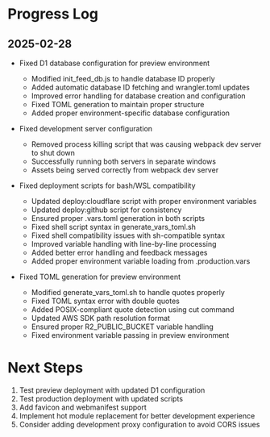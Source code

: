 # Progress Log

## 2025-02-28
- Fixed D1 database configuration for preview environment
  - Modified init_feed_db.js to handle database ID properly
  - Added automatic database ID fetching and wrangler.toml updates
  - Improved error handling for database creation and configuration
  - Fixed TOML generation to maintain proper structure
  - Added proper environment-specific database configuration

- Fixed development server configuration
  - Removed process killing script that was causing webpack dev server to shut down
  - Successfully running both servers in separate windows
  - Assets being served correctly from webpack dev server

- Fixed deployment scripts for bash/WSL compatibility
  - Updated deploy:cloudflare script with proper environment variables
  - Updated deploy:github script for consistency
  - Ensured proper .vars.toml generation in both scripts
  - Fixed shell script syntax in generate_vars_toml.sh
  - Fixed shell compatibility issues with sh-compatible syntax
  - Improved variable handling with line-by-line processing
  - Added better error handling and feedback messages
  - Added proper environment variable loading from .production.vars

- Fixed TOML generation for preview environment
  - Modified generate_vars_toml.sh to handle quotes properly
  - Fixed TOML syntax error with double quotes
  - Added POSIX-compliant quote detection using cut command
  - Updated AWS SDK path resolution format
  - Ensured proper R2_PUBLIC_BUCKET variable handling
  - Fixed environment variable passing in preview environment

# Next Steps
1. Test preview deployment with updated D1 configuration
2. Test production deployment with updated scripts
3. Add favicon and webmanifest support
4. Implement hot module replacement for better development experience
5. Consider adding development proxy configuration to avoid CORS issues
